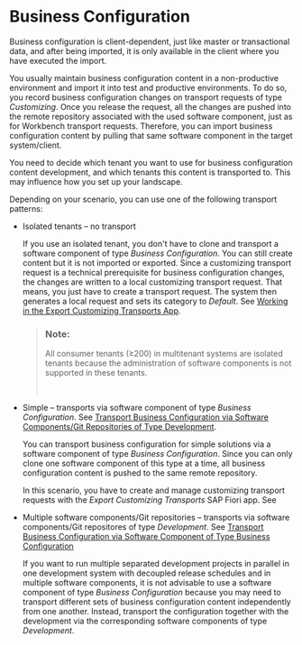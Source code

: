 <!-- loio7d7c3441f9a84208b3efe20a0356f3fb -->

# Business Configuration

Business configuration is client-dependent, just like master or transactional data, and after being imported, it is only available in the client where you have executed the import.

You usually maintain business configuration content in a non-productive environment and import it into test and productive environments. To do so, you record business configuration changes on transport requests of type *Customizing*. Once you release the request, all the changes are pushed into the remote repository associated with the used software component, just as for Workbench transport requests. Therefore, you can import business configuration content by pulling that same software component in the target system/client.

You need to decide which tenant you want to use for business configuration content development, and which tenants this content is transported to. This may influence how you set up your landscape.

Depending on your scenario, you can use one of the following transport patterns:

-   Isolated tenants – no transport

    If you use an isolated tenant, you don't have to clone and transport a software component of type *Business Configuration*. You can still create content but it is not imported or exported. Since a customizing transport request is a technical prerequisite for business configuration changes, the changes are written to a local customizing transport request. That means, you just have to create a transport request. The system then generates a local request and sets its category to *Default*. See [Working in the Export Customizing Transports App](../50-administration-and-ops/working-in-the-export-customizing-transports-app-cc16fd0.md).

    > ### Note:  
    > All consumer tenants \(≥200\) in multitenant systems are isolated tenants because the administration of software components is not supported in these tenants.
    > 
    >  

-   Simple – transports via software component of type *Business Configuration*. See [Transport Business Configuration via Software Components/Git Repositories of Type Development](transport-business-configuration-via-software-components-git-repositories-of-type-develop-d801854.md).

    You can transport business configuration for simple solutions via a software component of type *Business Configuration*. Since you can only clone one software component of this type at a time, all business configuration content is pushed to the same remote repository.

    In this scenario, you have to create and manage customizing transport requests with the *Export Customizing Transports* SAP Fiori app. See

-   Multiple software components/Git repositories – transports via software components/Git repositores of type *Development*. See [Transport Business Configuration via Software Component of Type Business Configuration](transport-business-configuration-via-software-component-of-type-business-configuration-03a3611.md)

    If you want to run multiple separated development projects in parallel in one development system with decoupled release schedules and in multiple software components, it is not advisable to use a software component of type *Business Configuration* because you may need to transport different sets of business configuration content independently from one another. Instead, transport the configuration together with the development via the corresponding software components of type *Development*.


